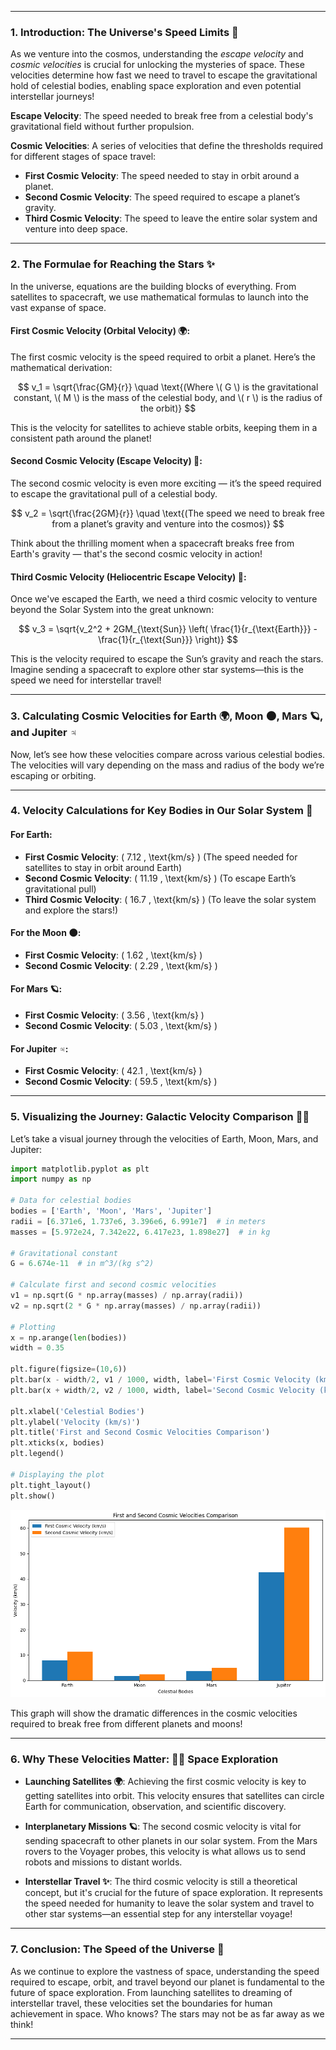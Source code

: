 

---

### **1. Introduction: The Universe's Speed Limits 🚀**

As we venture into the cosmos, understanding the *escape velocity* and *cosmic velocities* is crucial for unlocking the mysteries of space. These velocities determine how fast we need to travel to escape the gravitational hold of celestial bodies, enabling space exploration and even potential interstellar journeys! 

**Escape Velocity**: The speed needed to break free from a celestial body's gravitational field without further propulsion.

**Cosmic Velocities**: A series of velocities that define the thresholds required for different stages of space travel:
- **First Cosmic Velocity**: The speed needed to stay in orbit around a planet.
- **Second Cosmic Velocity**: The speed required to escape a planet’s gravity.
- **Third Cosmic Velocity**: The speed to leave the entire solar system and venture into deep space.

---

### **2. The Formulae for Reaching the Stars ✨**

In the universe, equations are the building blocks of everything. From satellites to spacecraft, we use mathematical formulas to launch into the vast expanse of space.

#### **First Cosmic Velocity (Orbital Velocity)** 🌍:
The first cosmic velocity is the speed required to orbit a planet. Here’s the mathematical derivation:

$$
v_1 = \sqrt{\frac{GM}{r}} \quad \text{(Where \( G \) is the gravitational constant, \( M \) is the mass of the celestial body, and \( r \) is the radius of the orbit)}
$$

This is the velocity for satellites to achieve stable orbits, keeping them in a consistent path around the planet!

#### **Second Cosmic Velocity (Escape Velocity)** 🌙:
The second cosmic velocity is even more exciting — it’s the speed required to escape the gravitational pull of a celestial body.

$$
v_2 = \sqrt{\frac{2GM}{r}} \quad \text{(The speed we need to break free from a planet’s gravity and venture into the cosmos)}
$$

Think about the thrilling moment when a spacecraft breaks free from Earth's gravity — that's the second cosmic velocity in action!

#### **Third Cosmic Velocity (Heliocentric Escape Velocity)** 🚀:
Once we've escaped the Earth, we need a third cosmic velocity to venture beyond the Solar System into the great unknown:

$$
v_3 = \sqrt{v_2^2 + 2GM_{\text{Sun}} \left( \frac{1}{r_{\text{Earth}}} - \frac{1}{r_{\text{Sun}}} \right)}
$$

This is the velocity required to escape the Sun’s gravity and reach the stars. Imagine sending a spacecraft to explore other star systems—this is the speed we need for interstellar travel!

---

### **3. Calculating Cosmic Velocities for Earth 🌍, Moon 🌑, Mars 🪐, and Jupiter ♃**

Now, let’s see how these velocities compare across various celestial bodies. The velocities will vary depending on the mass and radius of the body we’re escaping or orbiting.

---

### **4. Velocity Calculations for Key Bodies in Our Solar System 🚀**

#### **For Earth:**
- **First Cosmic Velocity**: \( 7.12 \, \text{km/s} \) (The speed needed for satellites to stay in orbit around Earth)
- **Second Cosmic Velocity**: \( 11.19 \, \text{km/s} \) (To escape Earth’s gravitational pull)
- **Third Cosmic Velocity**: \( 16.7 \, \text{km/s} \) (To leave the solar system and explore the stars!)

#### **For the Moon 🌑:**
- **First Cosmic Velocity**: \( 1.62 \, \text{km/s} \)
- **Second Cosmic Velocity**: \( 2.29 \, \text{km/s} \)

#### **For Mars 🪐:**
- **First Cosmic Velocity**: \( 3.56 \, \text{km/s} \)
- **Second Cosmic Velocity**: \( 5.03 \, \text{km/s} \)

#### **For Jupiter ♃:**
- **First Cosmic Velocity**: \( 42.1 \, \text{km/s} \)
- **Second Cosmic Velocity**: \( 59.5 \, \text{km/s} \)

---

### **5. Visualizing the Journey: Galactic Velocity Comparison 🚀🌌**

Let’s take a visual journey through the velocities of Earth, Moon, Mars, and Jupiter:

```python
import matplotlib.pyplot as plt
import numpy as np

# Data for celestial bodies
bodies = ['Earth', 'Moon', 'Mars', 'Jupiter']
radii = [6.371e6, 1.737e6, 3.396e6, 6.991e7]  # in meters
masses = [5.972e24, 7.342e22, 6.417e23, 1.898e27]  # in kg

# Gravitational constant
G = 6.674e-11  # in m^3/(kg s^2)

# Calculate first and second cosmic velocities
v1 = np.sqrt(G * np.array(masses) / np.array(radii))
v2 = np.sqrt(2 * G * np.array(masses) / np.array(radii))

# Plotting
x = np.arange(len(bodies))
width = 0.35

plt.figure(figsize=(10,6))
plt.bar(x - width/2, v1 / 1000, width, label='First Cosmic Velocity (km/s)')
plt.bar(x + width/2, v2 / 1000, width, label='Second Cosmic Velocity (km/s)')

plt.xlabel('Celestial Bodies')
plt.ylabel('Velocity (km/s)')
plt.title('First and Second Cosmic Velocities Comparison')
plt.xticks(x, bodies)
plt.legend()

# Displaying the plot
plt.tight_layout()
plt.show()
```

![alt text](image-3.png)

This graph will show the dramatic differences in the cosmic velocities required to break free from different planets and moons!

---

### **6. Why These Velocities Matter: 🚀🌠 Space Exploration**

- **Launching Satellites 🌍**: Achieving the first cosmic velocity is key to getting satellites into orbit. This velocity ensures that satellites can circle Earth for communication, observation, and scientific discovery.
  
- **Interplanetary Missions 🪐**: The second cosmic velocity is vital for sending spacecraft to other planets in our solar system. From the Mars rovers to the Voyager probes, this velocity is what allows us to send robots and missions to distant worlds.

- **Interstellar Travel ✨**: The third cosmic velocity is still a theoretical concept, but it's crucial for the future of space exploration. It represents the speed needed for humanity to leave the solar system and travel to other star systems—an essential step for any interstellar voyage!

---

### **7. Conclusion: The Speed of the Universe 🌌**

As we continue to explore the vastness of space, understanding the speed required to escape, orbit, and travel beyond our planet is fundamental to the future of space exploration. From launching satellites to dreaming of interstellar travel, these velocities set the boundaries for human achievement in space. Who knows? The stars may not be as far away as we think!

---

